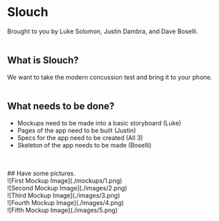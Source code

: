 # Slouch
Brought to you by Luke Solomon, Justin Dambra, and Dave Boselli.
<br>
<br>
## What is Slouch?
We want to take the modern concussion test and bring it to your phone.
<br>
<br>
## What needs to be done?
* Mockups need to be made into a basic storyboard (Luke)
* Pages of the app need to be built (Justin)
* Specs for the app need to be created (All 3)
* Skeleton of the app needs to be made (Boselli)
<br>
<br>
## Have some pictures.
<br>
![First Mockup Image](./mockups/1.png)
<br>
![Second Mockup Image](./images/2.png)
<br>
![Third Mockup Image](./images/3.png)
<br>
![Fourth Mockup Image](./images/4.png)
<br>
![Fifth Mockup Image](./images/5.png)
